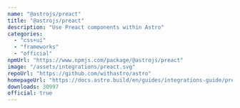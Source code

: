 ```yaml
---
name: "@astrojs/preact"
title: "@astrojs/preact"
description: "Use Preact components within Astro"
categories:
  - "css+ui"
  - "frameworks"
  - "official"
npmUrl: "https://www.npmjs.com/package/@astrojs/preact"
image: "/assets/integrations/preact.svg"
repoUrl: "https://github.com/withastro/astro"
homepageUrl: "https://docs.astro.build/en/guides/integrations-guide/preact/"
downloads: 30997
official: true
---
```

